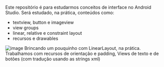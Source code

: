 Este repositório é para estudarmos conceitos de interface no Android Studio.
Será estudado, na prática, conteúdos como:
- textview, button e imageview
- view groups
- linear, relative e constraint layout
- recursos e drawables

![image](https://github.com/rafaseron/interfacestudy/assets/63885470/ca82c755-d8fe-47ea-a311-9fea14567e16)
Brincando um pouquinho com LinearLayout, na prática. Trabalhamos com recursos de orientação e padding, Views de texto e de botões (com tradução usando as strings xml)
